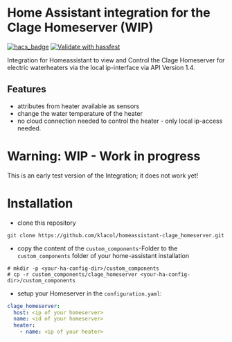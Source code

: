 # Home Assistant integration for the Clage Homeserver (WIP)

[![hacs_badge](https://img.shields.io/badge/HACS-Default-orange.svg)](https://github.com/custom-components/hacs)
[![Validate with hassfest](https://github.com/klacol/homeassistant-clage_homeserver/actions/workflows/hassfest.yaml/badge.svg)](https://github.com/klacol/homeassistant-clage_homeserver/actions/workflows/hassfest.yaml)

Integration for Homeassistant to view and Control the Clage Homeserver for electric waterheaters via the local ip-interface via API Version 1.4. 

## Features
- attributes from heater available as sensors
- change the water temperature of the heater
- no cloud connection needed to control the heater - only local ip-access needed.

# Warning: WIP - Work in progress
This is an early test version of the Integration; it does not work yet!

# Installation

- clone this repository
```
git clone https://github.com/klacol/homeassistant-clage_homeserver.git
```
- copy the content of the `custom_components`-Folder to the `custom_components` folder of your home-assistant installation

```
# mkdir -p <your-ha-config-dir>/custom_components
# cp -r custom_components/clage_homeserver <your-ha-config-dir>/custom_components
```

* setup your Homeserver in the `configuration.yaml`:

```yaml
clage_homeserver:
  host: <ip of your homeserver>
  name: <id of your homeserver>
  heater:
    - name: <ip of your heater>
```

<!-- # Sample View
![screenshot of Home Assistant](doc/ha_entity_view.png) -->